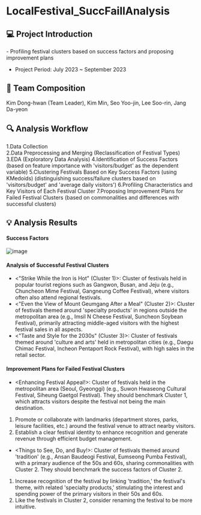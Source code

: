 # LocalFestival_SuccFaillAnalysis

## 💻 Project Introduction
<Analysis of Success Factors and Clustering of Nationwide Regional Festivals>
- Profiling festival clusters based on success factors and proposing improvement plans
  
- Project Period: July 2023 ~ September 2023

## 🫶 Team Composition
Kim Dong-hwan (Team Leader), Kim Min, Seo Yoo-jin, Lee Soo-rin, Jang Da-yeon

## 🔍 Analysis Workflow

1.Data Collection<br>
2.Data Preprocessing and Merging (Reclassification of Festival Types)
3.EDA (Exploratory Data Analysis)
4.Identification of Success Factors (based on feature importance with 'visitors/budget' as the dependent variable)
5.Clustering Festivals Based on Key Success Factors (using KMedoids) (distinguishing success/failure clusters based on 'visitors/budget' and 'average daily visitors')
6.Profiling Characteristics and Key Visitors of Each Festival Cluster
7.Proposing Improvement Plans for Failed Festival Clusters (based on commonalities and differences with successful clusters)

## 💡 Analysis Results
#### Success Factors
![image](https://github.com/dongdo1999/LocalFestival_SuccFaillAnalysis/assets/47492780/c16e1a47-bb61-47fe-afeb-de83c5b9142e)


#### Analysis of Successful Festival Clusters
- <"Strike While the Iron is Hot" (Cluster 1)>: Cluster of festivals held in popular tourist regions such as Gangwon, Busan, and Jeju (e.g., Chuncheon Mime Festival, Gangneung Coffee Festival), where visitors often also attend regional festivals.
- <"Even the View of Mount Geumgang After a Meal" (Cluster 2)>: Cluster of festivals themed around 'specialty products' in regions outside the metropolitan area (e.g., Imsil N Cheese Festival, Suncheon Soybean Festival), primarily attracting middle-aged visitors with the highest festival sales in all aspects.
- <"Taste and Style for the 2030s" (Cluster 3)>: Cluster of festivals themed around 'culture and arts' held in metropolitan cities (e.g., Daegu Chimac Festival, Incheon Pentaport Rock Festival), with high sales in the retail sector.
#### Improvement Plans for Failed Festival Clusters
- <Enhancing Festival Appeal!>: Cluster of festivals held in the metropolitan area (Seoul, Gyeonggi) (e.g., Suwon Hwaseong Cultural Festival, Siheung Gaetgol Festival). They should benchmark Cluster 1, which attracts visitors despite the festival not being the main destination.
1. Promote or collaborate with landmarks (department stores, parks, leisure facilities, etc.) around the festival venue to attract nearby visitors.
2. Establish a clear festival identity to enhance recognition and generate revenue through efficient budget management.

- <Things to See, Do, and Buy!>: Cluster of festivals themed around 'tradition' (e.g., Ansan Baudeogi Festival, Eumseong Pumba Festival), with a primary audience of the 50s and 60s, sharing commonalities with Cluster 2. They should benchmark the success factors of Cluster 2.
1. Increase recognition of the festival by linking 'tradition,' the festival's theme, with related 'specialty products,' stimulating the interest and spending power of the primary visitors in their 50s and 60s.
2. Like the festivals in Cluster 2, consider renaming the festival to be more intuitive.
